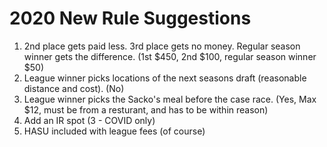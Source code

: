 # 2020 New Rule Suggestions

1. 2nd place gets paid less. 3rd place gets no money. Regular season winner gets the difference. (1st $450, 2nd $100, regular season winner $50)
2. League winner picks locations of the next seasons draft (reasonable distance and cost). (No)
3. League winner picks the Sacko's meal before the case race. (Yes, Max $12, must be from a resturant, and has to be within reason) 
4. Add an IR spot (3 - COVID only)
5. HASU included with league fees (of course)
